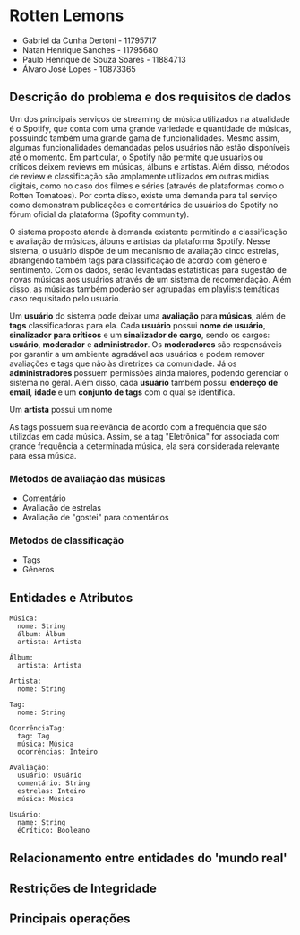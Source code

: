 # Rotten Lemons

- Gabriel da Cunha Dertoni       - 11795717
- Natan Henrique Sanches         - 11795680
- Paulo Henrique de Souza Soares - 11884713
- Álvaro José Lopes              - 10873365

## Descrição do problema e dos requisitos de dados

Um dos principais serviços de streaming de música utilizados na atualidade é o
Spotify, que conta com uma grande variedade e quantidade de músicas, possuindo
também uma grande gama de funcionalidades. Mesmo assim, algumas funcionalidades
demandadas pelos usuários não estão disponíveis até o momento. Em particular, o
Spotify não permite que usuários ou críticos deixem reviews em músicas, álbuns e
artistas. Além disso, métodos de review e classificação são amplamente
utilizados em outras mídias digitais, como no caso dos filmes e séries (através
de plataformas como o Rotten Tomatoes). Por conta disso, existe uma demanda para
tal serviço como demonstram publicações e comentários de usuários do Spotify no
fórum oficial da plataforma (Spofity community).

O sistema proposto atende à demanda existente permitindo a classificação e
avaliação de músicas, álbuns e artistas da plataforma Spotify. Nesse sistema, o
usuário dispõe de um mecanismo de avaliação cinco estrelas, abrangendo também
tags para classificação de acordo com gênero e sentimento. Com os dados, serão
levantadas estatísticas para sugestão de novas músicas aos usuários através de
um sistema de recomendação. Além disso, as músicas também poderão ser agrupadas
em playlists temáticas caso requisitado pelo usuário.

Um **usuário** do sistema pode deixar uma **avaliação** para **músicas**, além
de **tags** classificadoras para ela. Cada **usuário** possui **nome de usuário**,
**sinalizador para críticos** e um **sinalizador de cargo**, sendo os cargos: 
**usuário**, **moderador** e **administrador**. Os **moderadores** são responsáveis por
garantir a um ambiente agradável aos usuários e podem remover avaliações e tags
que não às diretrizes da comunidade. Já os **administradores** possuem
permissões ainda maiores, podendo gerenciar o sistema no geral. Além disso, cada
**usuário** também possui **endereço de email**, **idade** e um **conjunto de
tags** com o qual se identifica.

Um **artista** possui um nome

As tags possuem sua relevância de acordo com a frequência que são
utilizdas em cada música. Assim, se a tag "Eletrônica" for associada com
grande frequência a determinada música, ela será considerada relevante para essa
música.

### Métodos de avaliação das músicas

- Comentário
- Avaliação de estrelas
- Avaliação de "gostei" para comentários

### Métodos de classificação

- Tags
- Gêneros

## Entidades e Atributos

```
Música:
  nome: String
  álbum: Álbum
  artista: Artista

Álbum:
  artista: Artista

Artista:
  nome: String

Tag:
  nome: String

OcorrênciaTag:
  tag: Tag
  música: Música
  ocorrências: Inteiro

Avaliação:
  usuário: Usuário
  comentário: String
  estrelas: Inteiro
  música: Música

Usuário:
  name: String
  éCrítico: Booleano
```

## Relacionamento entre entidades do 'mundo real'

## Restrições de Integridade

## Principais operações
